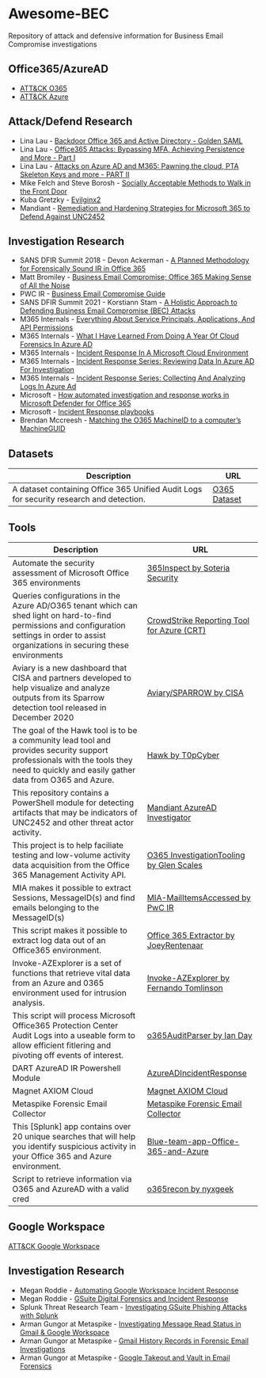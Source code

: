 # Awesome-BEC
Repository of attack and defensive information for Business Email Compromise investigations


## **Office365/AzureAD** 

* [ATT&CK O365](https://attack.mitre.org/matrices/enterprise/cloud/office365/)
* [ATT&CK Azure](https://attack.mitre.org/matrices/enterprise/cloud/azuread/)

## Attack/Defend Research

* Lina Lau - [Backdoor Office 365 and Active Directory - Golden SAML](https://www.inversecos.com/2021/09/backdooring-office-365-and-active.html)
* Lina Lau - [Office365 Attacks: Bypassing MFA, Achieving Persistence and More - Part I](https://www.inversecos.com/2021/09/office365-attacks-bypassing-mfa.html)
* Lina Lau - [Attacks on Azure AD and M365: Pawning the cloud, PTA Skeleton Keys and more - PART II](https://www.inversecos.com/2021/10/attacks-on-azure-ad-and-m365-pawning.html)
* Mike Felch and Steve Borosh - [Socially Acceptable Methods to Walk in the Front Door](https://www.slideshare.net/MichaelFelch/socially-acceptable-methods-to-walk-in-the-front-door)
* Kuba Gretzky - [Evilginx2](https://github.com/kgretzky/evilginx2)
* Mandiant - [Remediation and Hardening Strategies for Microsoft 365 to Defend Against UNC2452](https://www.fireeye.com/content/dam/fireeye-www/blog/pdfs/wp-m-unc2452-2021-000343-01.pdf)

## Investigation Research

* SANS DFIR Summit 2018 - Devon Ackerman - [A Planned Methodology for Forensically Sound IR in Office 365](https://www.youtube.com/watch?v=CubGixACC4E)
* Matt Bromiley - [Business Email Compromise; Office 365 Making Sense of All the Noise](https://www.youtube.com/watch?v=JMFB4TodjkE)
* PWC IR - [Business Email Compromise Guide](https://github.com/PwC-IR/Business-Email-Compromise-Guide)
* SANS DFIR Summit 2021 - Korstiann Stam - [A Holistic Approach to Defending Business Email Compromise (BEC) Attacks](https://www.youtube.com/watch?v=sV-BzlHSyes)
* M365 Internals - [Everything About Service Principals, Applications, And API Permissions](https://m365internals.com/2021/07/24/everything-about-service-principals-applications-and-api-permissions/)
* M365 Internals - [What I Have Learned From Doing A Year Of Cloud Forensics In Azure AD](https://m365internals.com/2021/07/13/what-ive-learned-from-doing-a-year-of-cloud-forensics-in-azure-ad/)
* M365 Internals - [Incident Response In A Microsoft Cloud Environment](https://m365internals.com/2021/04/17/incident-response-in-a-microsoft-cloud-environment/)
* M365 Internals - [Incident Response Series: Reviewing Data In Azure AD For Investigation](https://m365internals.com/2021/03/16/incident-response-series-reviewing-data-in-azure-ad-for-investigation/)
* M365 Internals - [Incident Response Series: Collecting And Analyzing Logs In Azure Ad](https://m365internals.com/2021/03/08/incident-response-series-collecting-and-analyzing-logs-in-azure-ad/)
* Microsoft - [How automated investigation and response works in Microsoft Defender for Office 365](https://docs.microsoft.com/en-us/microsoft-365/security/office-365-security/automated-investigation-response-office?view=o365-worldwide)
* Microsoft - [Incident Response playbooks](https://docs.microsoft.com/en-us/security/compass/incident-response-playbooks)
* Brendan Mccreesh - [Matching the O365 MachineID to a computer’s MachineGUID](https://digitalforensicsdotblog.wordpress.com/2020/08/18/matching-an-o365-machineid-to-a-computers-machineguid/)

## Datasets

|Description|URL|
|-|-|
|A dataset containing Office 365 Unified Audit Logs for security research and detection. | [O365 Dataset](https://github.com/invictus-ir/o365_dataset)|

## Tools

|Description|URL|
|-|-|
|Automate the security assessment of Microsoft Office 365 environments | [365Inspect by Soteria Security](https://github.com/soteria-security/365Inspect)|A set of functions that allow the DFIR analyst to collect logs relevant for Office 365 Business Email Compromise and Azure investigations | [DFIR-O365RC by ANSSI-FR](https://github.com/ANSSI-FR/DFIR-O365RC/archive/refs/heads/main.zip)|
| Queries configurations in the Azure AD/O365 tenant which can shed light on hard-to-find permissions and configuration settings in order to assist organizations in securing these environments | [CrowdStrike Reporting Tool for Azure (CRT)](https://github.com/CrowdStrike/CRT)|
|Aviary is a new dashboard that CISA and partners developed to help visualize and analyze outputs from its Sparrow detection tool released in December 2020|[Aviary/SPARROW by CISA](https://github.com/cisagov/Sparrow)
|The goal of the Hawk tool is to be a community lead tool and provides security support professionals with the tools they need to quickly and easily gather data from O365 and Azure.| [Hawk by T0pCyber](https://github.com/T0pCyber/hawk)
|This repository contains a PowerShell module for detecting artifacts that may be indicators of UNC2452 and other threat actor activity.|[Mandiant AzureAD Investigator](https://github.com/fireeye/Mandiant-Azure-AD-Investigator)|
|This project is to help faciliate testing and low-volume activity data acquisition from the Office 365 Management Activity API.|[O365 InvestigationTooling by Glen Scales](https://github.com/gscales/O365-InvestigationTooling)|
|MIA makes it possible to extract Sessions, MessageID(s) and find emails belonging to the MessageID(s)|[MIA-MailItemsAccessed by PwC IR](https://github.com/PwC-IR/MIA-MailItemsAccessed-)|
|This script makes it possible to extract log data out of an Office365 environment.|[Office 365 Extractor by JoeyRentenaar](https://github.com/JoeyRentenaar/Office-365-Extractor)|
|Invoke-AZExplorer is a set of functions that retrieve vital data from an Azure and 0365 environment used for intrusion analysis.|[Invoke-AZExplorer by Fernando Tomlinson](https://github.com/WiredPulse/Invoke-AZExplorer)|
|This script will process Microsoft Office365 Protection Center Audit Logs into a useable form to allow efficient fitlering and pivoting off events of interest.|[o365AuditParser by Ian Day](https://github.com/iandday/o365AuditParser)
|DART AzureAD IR Powershell Module|[AzureADIncidentResponse](https://www.powershellgallery.com/packages/AzureADIncidentResponse/4.0)
|Magnet AXIOM Cloud|[Magnet AXIOM Cloud](https://www.magnetforensics.com/products/magnet-axiom/cloud/)
|Metaspike Forensic Email Collector|[Metaspike Forensic Email Collector](https://www.metaspike.com/forensic-email-collector/)
|This [Splunk] app contains over 20 unique searches that will help you identify suspicious activity in your Office 365 and Azure environment.|[Blue-team-app-Office-365-and-Azure](https://github.com/invictus-ir/Blue-team-app-Office-365-and-Azure)
|Script to retrieve information via O365 and AzureAD with a valid cred|[o365recon by nyxgeek](https://github.com/nyxgeek/o365recon)

## **Google Workspace**

[ATT&CK Google Workspace](https://attack.mitre.org/matrices/enterprise/cloud/googleworkspace/)

## Investigation Research

* Megan Roddie - [Automating Google Workspace Incident Response](https://www.youtube.com/watch?v=nW9u4IOD_6M)
* Megan Roddie - [GSuite Digital Forensics and Incident Response](https://www.youtube.com/watch?v=pGn95-L8_sA)
* Splunk Threat Research Team - [Investigating GSuite Phishing Attacks with Splunk](https://www.splunk.com/en_us/blog/security/investigating-gsuite-phishing-attacks-with-splunk.html)
* Arman Gungor at Metaspike - [Investigating Message Read Status in Gmail & Google Workspace](https://www.metaspike.com/message-read-status-gmail-google-workspace/)
* Arman Gungor at Metaspike - [Gmail History Records in Forensic Email Investigations](https://www.metaspike.com/gmail-history-records-forensic-email-investigations/)
* Arman Gungor at Metaspike - [Google Takeout and Vault in Email Forensics](https://www.metaspike.com/google-takeout-vault-email-forensics/)
